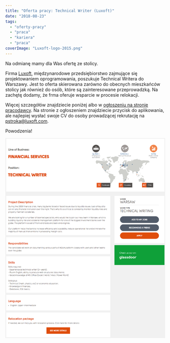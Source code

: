 ```yaml
---
title: "Oferta pracy: Technical Writer (Luxoft)"
date: "2018-08-23"
tags:
  - "oferty-pracy"
  - "praca"
  - "kariera"
  - "praca"
coverImage: "Luxoft-logo-2015.png"
---
```


Na odmianę mamy dla Was ofertę ze stolicy.

Firma [Luxoft](https://www.luxoft.com/), międzynarodowe przedsiębiorstwo
zajmujące się projektowaniem oprogramowania, poszukuje Technical Writera do
Warszawy. Jest to oferta skierowana zarówno do obecnych mieszkańców stolicy jak
również do osób, które są zainteresowane przeprowadzką. Na zachętę dodamy, że
frma oferuje wsparcie w procesie relokacji.

Więcej szczegółów znajdziecie poniżej albo w
[ogłoszeniu na stronie pracodawcy](https://career.luxoft.com/careers/179894/technical-writer/).
Na stronie z ogłoszeniem znajdziecie przycisk do aplikowania, ale
najlepiej wysłać swoje CV do osoby prowadzącej rekrutację na
[pstroka@luxoft.com](mailto:pstroka@luxoft.com).

Powodzenia!

[![](images/tech_writer_luxoft.png)](http://techwriter.pl/wp-content/uploads/2018/08/tech_writer_luxoft.png)
